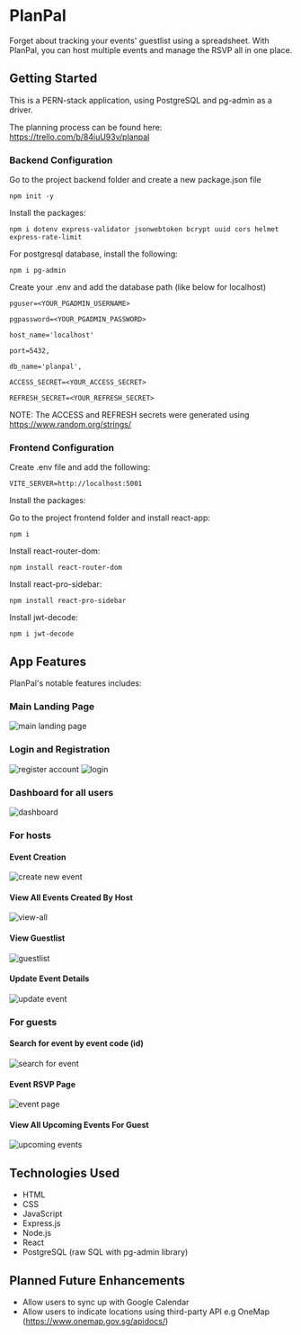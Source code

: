 # PlanPal

Forget about tracking your events' guestlist using a spreadsheet. With PlanPal, you can host multiple events and manage the RSVP all in one place.

## Getting Started

This is a PERN-stack application, using PostgreSQL and pg-admin as a driver.

The planning process can be found here:
https://trello.com/b/84iuU93v/planpal

### Backend Configuration

Go to the project backend folder and create a new package.json file

`npm init -y`

Install the packages:

`npm i dotenv express-validator jsonwebtoken bcrypt uuid cors helmet express-rate-limit`

For postgresql database, install the following:

`npm i pg-admin`

Create your .env and add the database path (like below for localhost)

`pguser=<YOUR_PGADMIN_USERNAME>`

`pgpassword=<YOUR_PGADMIN_PASSWORD>`

`host_name='localhost'`

`port=5432,`

`db_name='planpal',`

`ACCESS_SECRET=<YOUR_ACCESS_SECRET>`

`REFRESH_SECRET=<YOUR_REFRESH_SECRET>`

NOTE: The ACCESS and REFRESH secrets were generated using https://www.random.org/strings/

### Frontend Configuration

Create .env file and add the following:

`VITE_SERVER=http://localhost:5001`

Install the packages:

Go to the project frontend folder and install react-app:

`npm i`

Install react-router-dom:

`npm install react-router-dom`

Install react-pro-sidebar:

`npm install react-pro-sidebar`

Install jwt-decode:

`npm i jwt-decode`

## App Features

PlanPal's notable features includes:

### Main Landing Page

![main landing page](Frontend/public/landing-page.png)

### Login and Registration

![register account](Frontend/public/register.png)
![login](Frontend/public/login.png)

### Dashboard for all users

![dashboard](Frontend/public/dashboard.png)

### For hosts

#### Event Creation

![create new event](Frontend/public/create-new-event.png)

#### View All Events Created By Host

![view-all](Frontend/public/view-all-host-events.png)

#### View Guestlist

![guestlist](Frontend/public/guestlist.png)

#### Update Event Details

![update event](Frontend/public/update-modal.png)

### For guests

#### Search for event by event code (id)

![search for event](Frontend/public/search-event-code.png)

#### Event RSVP Page

![event page](Frontend/public/event-page.png)

#### View All Upcoming Events For Guest

![upcoming events](Frontend/public/upcoming-events.png)

## Technologies Used

- HTML
- CSS
- JavaScript
- Express.js
- Node.js
- React
- PostgreSQL (raw SQL with pg-admin library)

## Planned Future Enhancements

- Allow users to sync up with Google Calendar
- Allow users to indicate locations using third-party API e.g OneMap (https://www.onemap.gov.sg/apidocs/)
